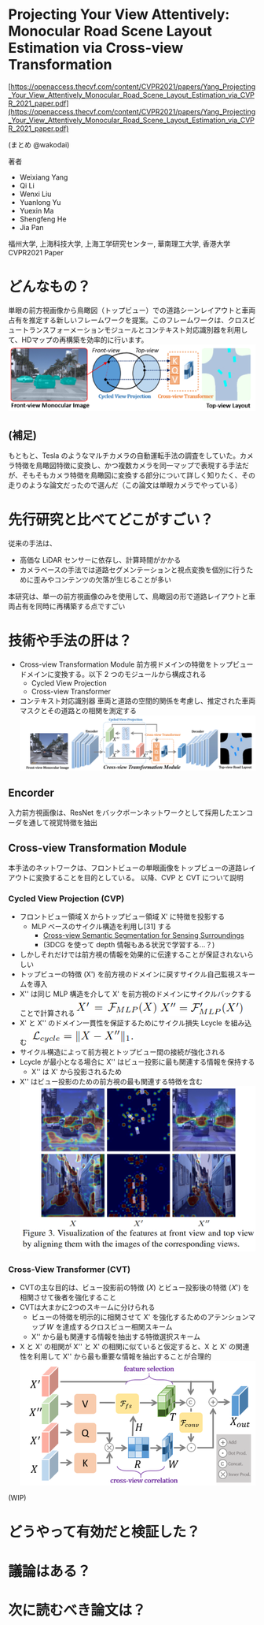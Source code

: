 # Projecting Your View Attentively: Monocular Road Scene Layout Estimation via Cross-view Transformation
[https://openaccess.thecvf.com/content/CVPR2021/papers/Yang_Projecting_Your_View_Attentively_Monocular_Road_Scene_Layout_Estimation_via_CVPR_2021_paper.pdf](https://openaccess.thecvf.com/content/CVPR2021/papers/Yang_Projecting_Your_View_Attentively_Monocular_Road_Scene_Layout_Estimation_via_CVPR_2021_paper.pdf)

(まとめ @wakodai)

著者
* Weixiang Yang
* Qi Li
* Wenxi Liu
* Yuanlong Yu
* Yuexin Ma
* Shengfeng He
* Jia Pan

福州大学, 上海科技大学, 上海工学研究センター, 華南理工大学, 香港大学
CVPR2021 Paper

# どんなもの？
単眼の前方視画像から鳥瞰図（トップビュー）での道路シーンレイアウトと車両占有を推定する新しいフレームワークを提案。このフレームワークは、クロスビュートランスフォーメーションモジュールとコンテキスト対応識別器を利用して、HDマップの再構築を効率的に行います。
![alt text](Projecting_Your_View_Attentively/2024-05-16_18-31-34.png)
## (補足)
もともと、Tesla のようなマルチカメラの自動運転手法の調査をしていた。カメラ特徴を鳥瞰図特徴に変換し、かつ複数カメラを同一マップで表現する手法だが、そもそもカメラ特徴を鳥瞰図に変換する部分について詳しく知りたく、その走りのような論文だったので選んだ（この論文は単眼カメラでやっている）

# 先行研究と比べてどこがすごい？
従来の手法は、
- 高価な LiDAR センサーに依存し、計算時間がかかる
- カメラベースの手法では道路セグメンテーションと視点変換を個別に行うために歪みやコンテンツの欠落が生じることが多い

本研究は、単一の前方視画像のみを使用して、鳥瞰図の形で道路レイアウトと車両占有を同時に再構築する点ですごい

# 技術や手法の肝は？

- Cross-view Transformation Module
前方視ドメインの特徴をトップビュードメインに変換する。以下 2 つのモジュールから構成される
  - Cycled View Projection
  - Cross-view Transformer
- コンテキスト対応識別器
車両と道路の空間的関係を考慮し、推定された車両マスクとその道路との相関を測定する
![alt text](Projecting_Your_View_Attentively/2024-05-16_16-41-27.png)
## Encorder
入力前方視画像は、ResNet をバックボーンネットワークとして採用したエンコーダを通して視覚特徴を抽出
## Cross-view Transformation Module
本手法のネットワークは、フロントビューの単眼画像をトップビューの道路レイアウトに変換することを目的としている。
以降、CVP と CVT について説明
### Cycled View Projection (CVP)
- フロントビュー領域 X からトップビュー領域 X' に特徴を投影する
  - MLP ベースのサイクル構造を利用し[31] する
    - [Cross-view Semantic Segmentation for Sensing Surroundings](https://arxiv.org/pdf/1906.03560)
    - (3DCG を使って depth 情報もある状況で学習する...？)
- しかしそれだけでは前方視の情報を効果的に伝達することが保証されないらしい
- トップビューの特徴 (X') を前方視のドメインに戻すサイクル自己監視スキームを導入
- X'' は同じ MLP 構造を介して X' を前方視のドメインにサイクルバックすることで計算される
![alt text](Projecting_Your_View_Attentively/2024-05-16_18-11-29.png)
![alt text](Projecting_Your_View_Attentively/2024-05-16_18-11-52.png)
- X' と X'' のドメイン一貫性を保証するためにサイクル損失 Lcycle を組み込む
![alt text](Projecting_Your_View_Attentively/2024-05-16_18-13-12.png)
- サイクル構造によって前方視とトップビュー間の接続が強化される
- Lcycle が最小となる場合に X'' はビュー投影に最も関連する情報を保持する
  - X'' は X' から投影されるため
- X'' はビュー投影のための前方視の最も関連する特徴を含む
![alt text](Projecting_Your_View_Attentively/2024-05-16_18-23-24.png)
### Cross-View Transformer (CVT)
- CVTの主な目的は、ビュー投影前の特徴 (𝑋) とビュー投影後の特徴 (𝑋') を相関させて後者を強化すること
- CVTは大まかに2つのスキームに分けられる
  - ビューの特徴を明示的に相関させて X' を強化するためのアテンションマップ 𝑊 を達成するクロスビュー相関スキーム
  - X'' から最も関連する情報を抽出する特徴選択スキーム
- X と X' の相関が X'' と X' の相関に似ていると仮定すると、X と X' の関連性を利用して X'' から最も重要な情報を抽出することが合理的
![alt text](Projecting_Your_View_Attentively/2024-05-16_18-45-55.png)

(WIP)

# どうやって有効だと検証した？

# 議論はある？

# 次に読むべき論文は？
